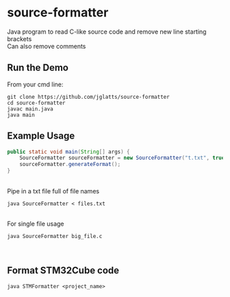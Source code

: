 # source-formatter
Java program to read C-like source code and remove new line starting brackets 
<br>
Can also remove comments

## Run the Demo
From your cmd line:
<br>
```
git clone https://github.com/jglatts/source-formatter
cd source-formatter
javac main.java
java main
```

## Example Usage 

```java
public static void main(String[] args) {
    SourceFormatter sourceFormatter = new SourceFormatter("t.txt", true); 
    sourceFormatter.generateFormat();
}
```
<br>
Pipe in a txt file full of file names
<br>


```
java SourceFormatter < files.txt
```

<br>
For single file usage
<br>


```
java SourceFormatter big_file.c
```

<br>

## Format STM32Cube code
```
java STMFormatter <project_name>
```

